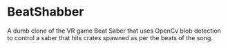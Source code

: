 # BeatShabber
A dumb clone of the VR game Beat Saber that uses OpenCv blob detection to control a saber that hits crates spawned as per the beats of the song.
